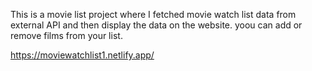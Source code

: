 This is a movie list project where I fetched movie watch list data from          
external API and then display the data on the website. yoou can add or remove films from your list.                                          

https://moviewatchlist1.netlify.app/   
